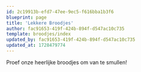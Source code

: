 ```yaml
---
id: 2c19913b-efd7-47ee-9ec5-f616bba1b3f6
blueprint: page
title: 'Lekkere Broodjes'
author: fac91653-419f-424b-894f-d547ac10c735
template: broodjes/index
updated_by: fac91653-419f-424b-894f-d547ac10c735
updated_at: 1728479774
---
```

Proef onze heerlijke broodjes om van te smullen!